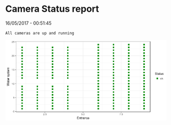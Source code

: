 Camera Status report
================
16/05/2017 - 00:51:45

    All cameras are up and running

![](camreport_files/figure-markdown_github/unnamed-chunk-2-1.png)
